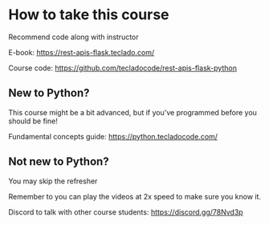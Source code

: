 # How to take this course

Recommend code along with instructor

E-book: https://rest-apis-flask.teclado.com/

Course code: https://github.com/tecladocode/rest-apis-flask-python

## New to Python?

This course might be a bit advanced, but if you've programmed before you should be fine!

Fundamental concepts guide: https://python.tecladocode.com/

## Not new to Python?

You may skip the refresher

Remember to you can play the videos at 2x speed to make sure you know it.

Discord to talk with other course students: https://discord.gg/78Nvd3p
